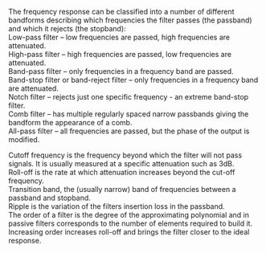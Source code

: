 The frequency response can be classified into a number of different bandforms describing which frequencies the filter passes (the passband) and which it rejects (the stopband):  
Low-pass filter – low frequencies are passed, high frequencies are attenuated.  
High-pass filter – high frequencies are passed, low frequencies are attenuated.  
Band-pass filter – only frequencies in a frequency band are passed.  
Band-stop filter or band-reject filter – only frequencies in a frequency band are attenuated.  
Notch filter – rejects just one specific frequency - an extreme band-stop filter.  
Comb filter – has multiple regularly spaced narrow passbands giving the bandform the appearance of a comb.  
All-pass filter – all frequencies are passed, but the phase of the output is modified.  

Cutoff frequency is the frequency beyond which the filter will not pass signals. It is usually measured at a specific attenuation such as 3dB.  
Roll-off is the rate at which attenuation increases beyond the cut-off frequency.  
Transition band, the (usually narrow) band of frequencies between a passband and stopband.  
Ripple is the variation of the filters insertion loss in the passband.  
The order of a filter is the degree of the approximating polynomial and in passive filters corresponds to the number of elements required to build it. Increasing order increases roll-off and brings the filter closer to the ideal response.  
